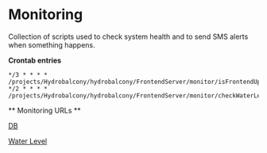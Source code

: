 # Monitoring 
Collection of scripts used to check system health and to send SMS alerts when something happens.

**Crontab entries**

    */3 * * * * /projects/Hydrobalcony/hydrobalcony/FrontendServer/monitor/isFrontendUp.js
    */2 * * * * /projects/Hydrobalcony/hydrobalcony/FrontendServer/monitor/checkWaterLevel.js
    
** Monitoring URLs **

[DB](http://hydro.weekendhack.it/status/ok.html)

[Water Level](http://hydro.weekendhack.it/status/waterLevelOk.html)
